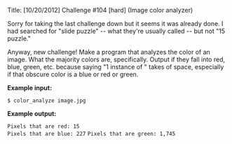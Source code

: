 Title: [10/20/2012] Challenge #104 [hard] (Image color analyzer)

Sorry for taking the last challenge down but it seems it was already done. I had searched for "slide puzzle" -- what they're usually called -- but not "15 puzzle."

Anyway, new challenge! Make a program that analyzes the color of an image. What the majority colors are, specifically. Output if they fall into red, blue, green, etc. because saying "1 instance of <obscure color here>" takes of space, especially if that obscure color is a blue or red or green.

**Example input:**

`$ color_analyze image.jpg`

**Example output:**

`Pixels that are red: 15`  
`Pixels that are blue: 227`
`Pixels that are green: 1,745`